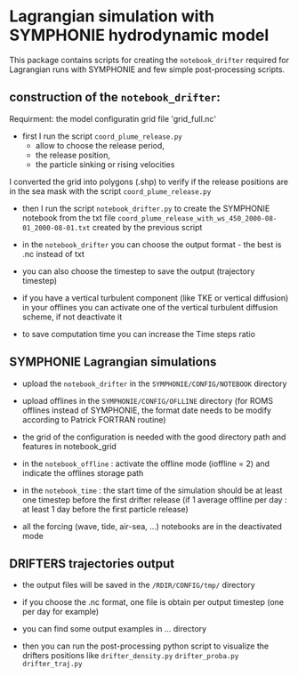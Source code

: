 # Lagrangian simulation with SYMPHONIE hydrodynamic model

This package contains scripts for creating the `notebook_drifter` required for Lagrangian runs with SYMPHONIE and few simple post-processing scripts.


## construction of the `notebook_drifter`:

Requirment: the model configuratin grid file 'grid_full.nc'

* first I run the script `coord_plume_release.py`
   	 * allow to choose the release period,
   	 * the release position,
   	 * the particle sinking or rising velocities

I converted the grid into polygons (.shp) to verify if the release positions are in the sea mask with the script `coord_plume_release.py`

* then I run the script `notebook_drifter.py` to create the SYMPHONIE notebook from the txt file `coord_plume_release_with_ws_450_2000-08-01_2000-08-01.txt` created by the previous script

* in the `notebook_drifter` you can choose the output format - the best is .nc instead of txt

* you can also choose the timestep to save the output (trajectory timestep)

* if you have a vertical turbulent component (like TKE or vertical diffusion) in your offlines you can activate one of the vertical turbulent diffusion scheme, if not deactivate it

* to save computation time you can increase the Time steps ratio


## SYMPHONIE Lagrangian simulations

* upload the `notebook_drifter` in the `SYMPHONIE/CONFIG/NOTEBOOK` directory

* upload offlines in the `SYMPHONIE/CONFIG/OFLLINE` directory (for ROMS offlines instead of SYMPHONIE, the format date needs to be modify according to Patrick FORTRAN routine)

* the grid of the configuration is needed with the good directory path and features in notebook_grid

* in the `notebook_offline` : activate the offline mode (ioffline = 2) and indicate the offlines storage path

* in the `notebook_time` : the start time of the simulation should be at least one timestep before the first drifter release (if 1 average offline per day : at least 1 day before the first particle release)
    
* all the forcing (wave, tide, air-sea, ...) notebooks are in the deactivated mode


## DRIFTERS trajectories output

* the output files will be saved in the `/RDIR/CONFIG/tmp/` directory
    
* if you choose the .nc format, one file is obtain per output timestep (one per day for example)

* you can find some output examples in ... directory

* then you can run the post-processing python script to visualize the drifters positions like `drifter_density.py` `drifter_proba.py` `drifter_traj.py`


